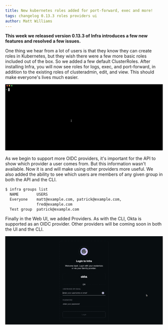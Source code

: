 ```yaml
---
title: New kubernetes roles added for port-forward, exec and more!
tags: changelog 0.13.3 roles providers ui
author: Matt Williams
---
```


**This week we released version 0.13.3 of Infra introduces a few new features and resolved a few issues.**

One thing we hear from a lot of users is that they know they can create roles in Kubernetes, but they wish there were a few more basic roles included out of the box. So we added a few default ClusterRoles. After installing Infra, you will now see roles for logs, exec, and port-forward, in addition to the existing roles of clusteradmin, edit, and view. This should make everyone's lives much easier.

![new roles in infra on k8s](https://raw.githubusercontent.com/infrahq/blog/changelog-13.3/assets/img/changelog-13.3-roles.gif)

As we begin to support more OIDC providers, it's important for the API to show which provider a user comes from. But this information wasn't available. Now it is and will make using other providers more useful. We also added the ability to see which users are members of any given group in both the API and the CLI.

```
$ infra groups list
  NAME        USERS
  Everyone    matt@example.com, patrick@example.com,
              fred@example.com
  Test group  patrick@example.com
```

Finally in the Web UI, we added Providers. As with the CLI, Okta is supported as an OIDC provider. Other providers will be coming soon in both the UI and the CLI.

![providers in the ui](https://raw.githubusercontent.com/infrahq/blog/changelog-13.3/assets/img/changelog-13.3-provider-in-ui.gif)
